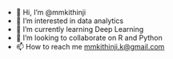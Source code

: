 - 👋 Hi, I’m @mmkithinji
- 👀 I’m interested in data analytics
- 🌱 I’m currently learning Deep Learning
- 💞️ I’m looking to collaborate on R and Python
- 📫 How to reach me mmkithinji.k@gmail.com

<!---
mmkithinji/mmkithinji is a ✨ special ✨ repository because its `README.md` (this file) appears on your GitHub profile.
You can click the Preview link to take a look at your changes.
--->
